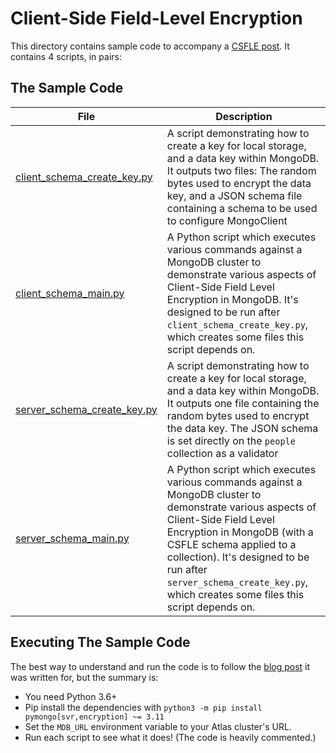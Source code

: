 # Client-Side Field-Level Encryption

This directory contains sample code to accompany a [CSFLE post](https://developer.mongodb.com/quickstart/python-quickstart-fle).
It contains 4 scripts, in pairs:

## The Sample Code

| File | Description |
|---|---|
|[client_schema_create_key.py](client_schema_create_key.py)| A script demonstrating how to create a key for local storage, and a data key within MongoDB. It outputs two files: The random bytes used to encrypt the data key, and a JSON schema file containing a schema to be used to configure MongoClient |
|[client_schema_main.py](client_schema_main.py)| A Python script which executes various commands against a MongoDB cluster to demonstrate various aspects of Client-Side Field Level Encryption in MongoDB. It's designed to be run after `client_schema_create_key.py`, which creates some files this script depends on. |
|[server_schema_create_key.py](server_schema_create_key.py)|  A script demonstrating how to create a key for local storage, and a data key within MongoDB. It outputs one file containing the random bytes used to encrypt the data key. The JSON schema is set directly on the `people` collection as a validator  |
|[server_schema_main.py](server_schema_main.py)| A Python script which executes various commands against a MongoDB cluster to demonstrate various aspects of Client-Side Field Level Encryption in MongoDB (with a CSFLE schema applied to a collection). It's designed to be run after `server_schema_create_key.py`, which creates some files this script depends on. |

## Executing The Sample Code

The best way to understand and run the code is to follow the [blog post](https://developer.mongodb.com/quickstart/python-quickstart-fle) it was written for, but the summary is:

* You need Python 3.6+
* Pip install the dependencies with `python3 -m pip install pymongo[svr,encryption] ~= 3.11`
* Set the ``MDB_URL`` environment variable to your Atlas cluster's URL.
* Run each script to see what it does! (The code is heavily commented.)
